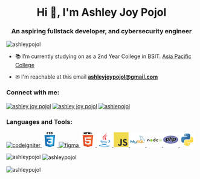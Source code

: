 <h1 align="center">Hi 👋, I'm Ashley Joy Pojol</h1>
<h3 align="center">An aspiring fullstack developer, and cybersecurity engineer</h3>

<p align="left"> <img src="https://komarev.com/ghpvc/?username=ashleypojol&label=Profile%20views&color=0e75b6&style=flat" alt="ashleypojol" /> </p>

- 📚 I’m currently studying on as a 2nd Year College in BSIT. [Asia Pacific College](https://www.apc.edu.ph/)

- ✉ I'm reachable at this email **ashleyjoypojol@gmail.com**

<h3 align="left">Connect with me:</h3>
<p align="left">
<a href="https://linkedin.com/in/ashley joy pojol" target="blank"><img align="center" src="https://raw.githubusercontent.com/rahuldkjain/github-profile-readme-generator/master/src/images/icons/Social/linked-in-alt.svg" alt="ashley joy pojol" height="30" width="40" /></a>
<a href="https://fb.com/ashley joy pojol" target="blank"><img align="center" src="https://raw.githubusercontent.com/rahuldkjain/github-profile-readme-generator/master/src/images/icons/Social/facebook.svg" alt="ashley joy pojol" height="30" width="40" /></a>
<a href="https://instagram.com/ashiepojol" target="blank"><img align="center" src="https://raw.githubusercontent.com/rahuldkjain/github-profile-readme-generator/master/src/images/icons/Social/instagram.svg" alt="ashiepojol" height="30" width="40" /></a>
</p>

<h3 align="left">Languages and Tools:</h3>
<p align="left"> <a href="https://codeigniter.com" target="_blank" rel="noreferrer"> <img src="https://cdn.worldvectorlogo.com/logos/codeigniter.svg" alt="codeigniter" width="40" height="40"/> </a> <a href="https://www.w3schools.com/css/" target="_blank" rel="noreferrer"> <img src="https://raw.githubusercontent.com/devicons/devicon/master/icons/css3/css3-original-wordmark.svg" alt="css3" width="40" height="40"/> </a> <a href="https://www.figma.com/" target="_blank" rel="noreferrer"> <img src="https://www.vectorlogo.zone/logos/figma/figma-icon.svg" alt="figma" width="40" height="40"/> </a> <a href="https://www.w3.org/html/" target="_blank" rel="noreferrer"> <img src="https://raw.githubusercontent.com/devicons/devicon/master/icons/html5/html5-original-wordmark.svg" alt="html5" width="40" height="40"/> </a> <a href="https://www.java.com" target="_blank" rel="noreferrer"> <img src="https://raw.githubusercontent.com/devicons/devicon/master/icons/java/java-original.svg" alt="java" width="40" height="40"/> </a> <a href="https://developer.mozilla.org/en-US/docs/Web/JavaScript" target="_blank" rel="noreferrer"> <img src="https://raw.githubusercontent.com/devicons/devicon/master/icons/javascript/javascript-original.svg" alt="javascript" width="40" height="40"/> </a> <a href="https://www.mysql.com/" target="_blank" rel="noreferrer"> <img src="https://raw.githubusercontent.com/devicons/devicon/master/icons/mysql/mysql-original-wordmark.svg" alt="mysql" width="40" height="40"/> </a> <a href="https://nodejs.org" target="_blank" rel="noreferrer"> <img src="https://raw.githubusercontent.com/devicons/devicon/master/icons/nodejs/nodejs-original-wordmark.svg" alt="nodejs" width="40" height="40"/> </a> <a href="https://www.php.net" target="_blank" rel="noreferrer"> <img src="https://raw.githubusercontent.com/devicons/devicon/master/icons/php/php-original.svg" alt="php" width="40" height="40"/> </a> <a href="https://www.python.org" target="_blank" rel="noreferrer"> <img src="https://raw.githubusercontent.com/devicons/devicon/master/icons/python/python-original.svg" alt="python" width="40" height="40"/> </a> </p>

<p><img align="left" src="https://github-readme-stats.vercel.app/api/top-langs?username=ashleypojol&show_icons=true&locale=en&layout=compact" alt="ashleypojol" /></p>

<p>&nbsp;<img align="center" src="https://github-readme-stats.vercel.app/api?username=ashleypojol&show_icons=true&locale=en" alt="ashleypojol" /></p>

<p><img align="center" src="https://github-readme-streak-stats.herokuapp.com/?user=ashleypojol&" alt="ashleypojol" /></p>

